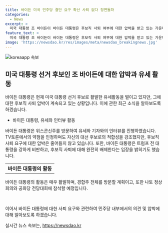 ```yaml
---
title: 바이든 미국 민주당 결단 요구 확산 사퇴 없다 정면돌파
categories:
  - News
excerpt: >
  미국 대통령 조 바이든이 바이든 대통령은 후보직 사퇴 여부에 대한 압박을 받고 있는 가운데, 유세와 인터뷰를 통해 강한 의지를 보였으나 여전히 논란은 계속됨. 바이든 대통령은 트럼프 전 대통령과의 대결을 강조하고 건강과 정신력 우려를 부인하며 사퇴를 완전히 배제한다고 주장했으나 여론조사를 신뢰하지 않는다는 발언과 현실인식 문제에 대한 비판이 나오고 있음. 민주당 내에서는 사퇴압박이 계속되지만 당내 다수는 사퇴 압박에 동참하지 않고 상·하원은 의사 활동을 재개하며 논의가 이어질 전망. 2024.7.5 AP
feature_text: >
  미국 대통령 조 바이든이 바이든 대통령은 후보직 사퇴 여부에 대한 압박을 받고 있는 가운데, 유세와 인터뷰를 통해 강한 의지를 보였으나 여전히 논란은 계속됨. 바이든 대통령은 트럼프 전 대통령과의 대결을 강조하고 건강과 정신력 우려를 부인하며 사퇴를 완전히 배제한다고 주장했으나 여론조사를 신뢰하지 않는다는 발언과 현실인식 문제에 대한 비판이 나오고 있음. 민주당 내에서는 사퇴압박이 계속되지만 당내 다수는 사퇴 압박에 동참하지 않고 상·하원은 의사 활동을 재개하며 논의가 이어질 전망. 2024.7.5 AP
image: 'https://newsdao.kr/res/images/meta/newsdao_breakingnews.jpg'
---
```


<p><img src="https://newsdao.kr/res/images/meta/newsdao_breakingnews.jpg" alt="koreaapp 속보" /></p>

<h2 data-ke-size="size26">미국 대통령 선거 후보인 조 바이든에 대한 압박과 유세 활동</h2>

<p>바이든 대통령은 현재 미국 대통령 선거 후보로 활발한 유세활동을 벌이고 있지만, 그에 대한 후보직 사퇴 압박이 계속되고 있는 상황입니다. 이에 관한 최근 소식을 알아보도록 하겠습니다.</p>

<ul>
  <li>바이든 대통령, 유세와 인터뷰 활동</li>
</ul>

<p>바이든 대통령은 위스콘신주를 방문하여 유세와 기자와의 인터뷰를 진행하였습니다. TV토론에서의 약점을 인정하며도 자신의 대선 후보로의 적합성을 강조했지만, 후보직 사퇴 요구에 대한 압박은 줄어들지 않고 있습니다. 또한, 바이든 대통령은 트럼프 전 대통령을 강하게 비판하고, 후보직 사퇴에 대해 완전히 배제한다는 입장을 밝히기도 했습니다.</p>

<table>
  <tr>
    <td style="text-align: center; height: 17px;"><b>바이든 대통령의 활동</b></td>
  </tr>
</table>

<p>바이든 대통령의 활동은 매우 활발하며, 경합주 전체를 방문할 계획이고, 또한 나토 정상회의와 공화당 전당대회에 참석할 예정입니다.</p>

<p data-ke-size="size16">&nbsp;</p>

<p>이어서 바이든 대통령에 대한 사퇴 요구와 관련하여 민주당 내부에서의 의견 및 압박에 대해 알아보도록 하겠습니다.</p>
실시간 뉴스 속보는, <a href="https://newsdao.kr" rel="dofollow">https://newsdao.kr</a>


